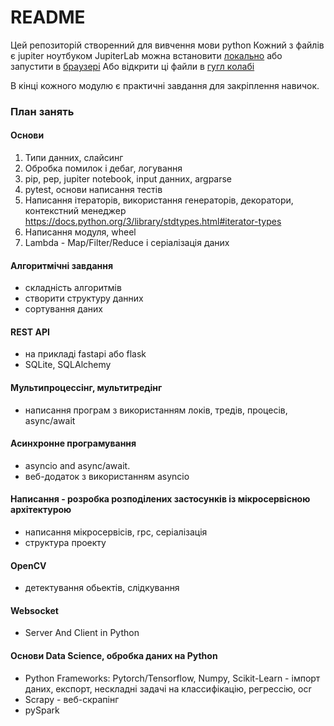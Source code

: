 # README

Цей репозиторій створенний для вивчення мови python
Кожний з файлів є jupiter ноутбуком 
JupiterLab можна встановити [локально](https://jupyter.org/install) або запустити в [браузері](https://jupyter.org/try)
Або відкрити ці файли в [гугл колабі](https://colab.research.google.com/)

В кінці кожного модулю є практичні завдання для закріплення навичок.

### План занять

#### Основи
1. Типи данних, слайсинг
2. Обробка помилок і дебаг, логування
3. pip, pep, jupiter notebook, input данних, argparse 
4. pytest, основи написання тестів 
5. Написання ітераторів, використання генераторів, декоратори, контекстний менеджер
  https://docs.python.org/3/library/stdtypes.html#iterator-types
6. Написання модуля, wheel
7. Lambda - Map/Filter/Reduce і серіалізація даних

#### Алгоритмічні завдання
- складність алгоритмів
- створити структуру данних
- сортування даних

#### REST API
- на прикладі fastapi або flask
- SQLite, SQLAlchemy

#### Мультипроцессінг, мультитредінг
- написання програм з використанням локів, тредів, процесів, async/await

#### Асинхронне програмування
- asyncio and async/await.
- веб-додаток з використанням asyncio


#### Написання - розробка розподілених застосунків із мікросервісною архітектурою
- написання мікросервісів, rpc, серіалізація
- структура проекту


#### OpenCV
- детектування обьектів, слідкування 

#### Websocket
- Server And Client in Python

#### Основи  Data Science,  обробка даних на Python
- Python Frameworks: Pytorch/Tensorflow, Numpy, Scikit-Learn - імпорт даних, експорт, нескладні задачі на классифікацію, регрессію, ocr
- Scrapy - веб-скрапінг
- pySpark


